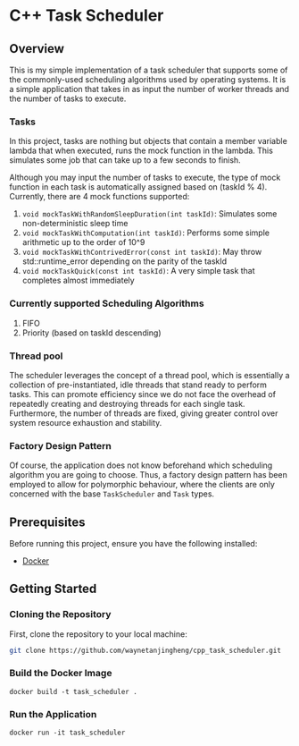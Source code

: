 # C++ Task Scheduler

## Overview

This is my simple implementation of a task scheduler that supports some of the commonly-used scheduling algorithms used
by operating systems.
It is a simple application that takes in as input the number of worker threads and the number of tasks to execute.

### Tasks

In this project, tasks are nothing but objects that contain a member variable lambda that when executed, runs the mock
function in the lambda. This simulates some job that can take up to a few seconds to finish.

Although you may input the number of tasks to execute, the type of mock function in each task is automatically assigned
based on (taskId % 4). Currently, there are 4 mock functions supported:

1. `void mockTaskWithRandomSleepDuration(int taskId)`: Simulates some non-deterministic sleep time
2. `void mockTaskWithComputation(int taskId)`: Performs some simple arithmetic up to the order of 10^9
3. `void mockTaskWithContrivedError(const int taskId)`: May throw std::runtime_error depending on the parity of the
   taskId
4. `void mockTaskQuick(const int taskId)`: A very simple task that completes almost immediately

### Currently supported Scheduling Algorithms

1. FIFO
2. Priority (based on taskId descending)

### Thread pool

The scheduler leverages the concept of a thread pool, which is essentially a collection of pre-instantiated, idle
threads that stand ready to perform tasks. This can promote efficiency since we do not face the overhead of repeatedly
creating and destroying threads for each single task.
Furthermore, the number of threads are fixed, giving greater control over system resource exhaustion and stability.

### Factory Design Pattern

Of course, the application does not know beforehand which scheduling algorithm you are going to choose. Thus, a factory
design pattern has been employed to allow for polymorphic behaviour, where the clients are only concerned with the
base `TaskScheduler` and `Task` types.

## Prerequisites

Before running this project, ensure you have the following installed:

- [Docker](https://docs.docker.com/get-docker/)

## Getting Started

### Cloning the Repository

First, clone the repository to your local machine:

```bash
git clone https://github.com/waynetanjingheng/cpp_task_scheduler.git
```

### Build the Docker Image

```
docker build -t task_scheduler .
```

### Run the Application

```
docker run -it task_scheduler
```

